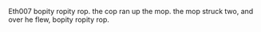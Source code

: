Eth007
bopity ropity rop. the cop ran up the mop. the mop struck two, and over he flew, bopity ropity rop.
